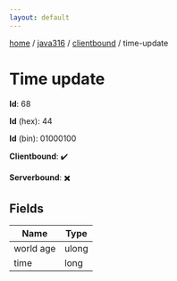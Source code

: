 ```yaml
---
layout: default
---
```


[home](/)  /  [java316](/protocol/java316)  /  [clientbound](/protocol/java316/clientbound)  /  time-update

# Time update

**Id**: 68

**Id** (hex): 44

**Id** (bin): 01000100

**Clientbound**: ✔️

**Serverbound**: ✖️

## Fields

Name | Type
---|---
world age | ulong
time | long

